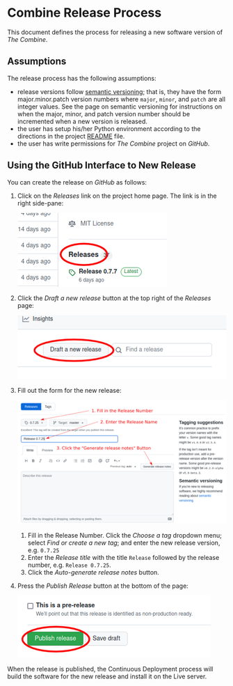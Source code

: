 # Combine Release Process

This document defines the process for releasing a new software version of _The Combine_.

## Assumptions

The release process has the following assumptions:

- release versions follow [semantic versioning](https://semver.org/); that is, they have the form major.minor.patch
  version numbers where `major`, `minor`, and `patch` are all integer values. See the page on semantic versioning for
  instructions on when the major, minor, and patch version number should be incremented when a new version is released.
- the user has setup his/her Python environment according to the directions in the project
  [README](https://github.com/sillsdev/TheCombine/blob/master/README.md#python) file.
- the user has write permissions for _The Combine_ project on _GitHub_.

## Using the GitHub Interface to New Release

You can create the release on _GitHub_ as follows:

1. Click on the _Releases_ link on the project home page. The link is in the right side-pane:

   !['Releases' Link on Home Page](images/click_releases.png "'Releases' Link on Home Page")

2. Click the _Draft a new release_ button at the top right of the _Releases_ page:

   !['Draft a New Release' Button](images/draft_new_release.png "'Draft a New Release' Button")

3. Fill out the form for the new release:

   ![New Release Form](images/new_release_form.png "New Release Form")

   1. Fill in the Release Number. Click the _Choose a tag_ dropdown menu; select _Find or create a new tag_; and enter
      the new release version, e.g. `0.7.25`
   2. Enter the _Release title_ with the title `Release` followed by the release number, e.g. `Release 0.7.25`.
   3. Click the _Auto-generate release notes_ button.

4. Press the _Publish Release_ button at the bottom of the page:

   !['Publish release' button](images/publish_release.png "'Publish release' button")

When the release is published, the Continuous Deployment process will build the software for the new release and install
it on the Live server.
